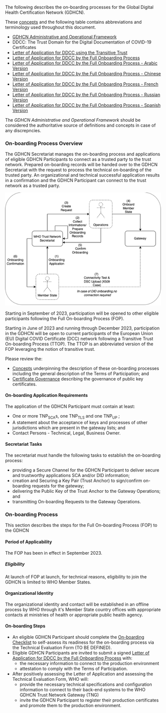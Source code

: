 



The following describes the on-boarding processes for the Global Digital Health Certification Network (GDHCN).

These [concepts](concepts.html) and the following table contains abbreviations and terminology used throughout this document.

* <a href="GDHCN_Administrative_and_Operational_Framework.pdf">GDHCN Administrative and Operational Framework</a>
* DDCC: The Trust Domain for the Digital Documentation of COVID-19 Certificates
* <a href="Letter_of_Application_Transitive_Trust.docx">Letter of Application for DDCC using the Transitive Trust</a> 
* <a href="Letter_of_Application_DDCC.docx">Letter of Application for DDCC by the Full Onboarding Process</a>
* <a href="Letter_of_Application_DDCC-Arabic.docx">Letter of Application for DDCC by the Full Onboarding Process - Arabic Version</a>
* <a href="Letter_of_Application_DDCC_Chinese.docx">Letter of Application for DDCC by the Full Onboarding Process - Chinese Version</a>
* <a href="Letter_of_Application_DDCC_French.docx">Letter of Application for DDCC by the Full Onboarding Process - French Version</a>
* <a href="Letter_of_Application_DDCC_Russian.docx">Letter of Application for DDCC by the Full Onboarding Process - Russian Version</a>
* <a href="Letter_of_Application_DDCC-Spanish.docx">Letter of Application for DDCC by the Full Onboarding Process - Spanish Version</a>



The <i>GDHCN Administrative and Operational Framework</i> should be considered the authoritative source of definitions and concepts in case of any discrepncies.
 
### On-boarding Process Overview

The GDHCN Secretariat manages the on-boarding process and applications of eligible GDHCN Participants to connect as a trusted party to the trust network. Prepared on-boarding records will be handed over to the GDHCN Secretariat with the request to process the technical on-boarding of the trusted party. An organizational and technical successful application results in a confirmation and the GDHCN Participant can connect to the trust network as a trusted party.

<img src="OnboardingOverview.drawio.png" style="float:none; margin: 0px 0px 0px 0px;"/>

Starting in September of 2023, participation will be opened to other eligible participants following the Full On-boarding Process (FOP).

Starting in June of 2023 and running through December 2023, participation in the GDHCN will be open to current participants of the European Union (EU) Digital COVID Certificate (DCC) network following a Transitive Trust On-boarding Process (TTOP).  The TTOP is an abbreviated version of the FOP leveraging the notion of transitive trust.

Please review the:
* [Concepts](concepts.html) underpinning the description of these on-boarding processes including the general description of the Terms of Participation; and
* [Certificate Governance](concepts_certificate_governance.html) describing the governance of public key certificates.


#### On-boarding Application Requirements

The application of the GDHCN Participant must contain at least:

* One or more TNP<sub>SCA</sub>s, one TNP<sub>TLS</sub> and one TNP<sub>UP</sub> ; 
* A statement about the acceptance of keys and processes of other jurisdictions which are present in the gateway lists; and
* Contact Persons - Technical, Legal, Business Owner.


#### Secretariat Tasks
The secretariat must handle the following tasks to establish the on-boarding process:

* providing a Secure Channel for the GDHCN Participant to deliver secure and trustworthy applications SCA and/or DID information; 
* creation and Securing a Key Pair (Trust Anchor)  to sign/confirm on-boarding requests for the gateway; 
* delivering the Public Key of the Trust Anchor to the Gateway Operations; and
* transmitting On-boarding Requests to the Gateway Operations.


### On-boarding Process

This section describes the steps for the Full On-boarding Process (FOP) to the GDHCN

#### Period of Applicability
The FOP has been in effect in September 2023.  

##### Eligibility
At launch of FOP at launch, for technical reasons, eligibility to join the GDHCN is limited to WHO Member States.

#### Organizational Identity
The organizational identity and contact will be established in an offline process by WHO through it's Member State country offices with appropriate contacts at ministries of health or appropriate public health agency.

#### On-boarding Steps

* An eligible GDHCN Participant should complete the [On-boarding Checklist](concepts_onboarding_checklist.html) to self-assess its readiness for the on-boarding process via the Technical Evaluation Form (TO BE DEFINED).
* Eligible GDHCN Participants are invited to submit a signed <a href="Letter_of_Application_DDCC.docx">Letter of Application for DDCC by the Full Onboarding Process</a> with:
    * the necessary information to connect to the production environment
    * attestation to comply with the Terms of Participation.
* After positively assessing the Letter of Application and assessing the Technical Evaluation Form, WHO will:
    * provide the necessary technical specifications and configuration information to connect to their back-end systems to the WHO GDHCN Trust Network Gateway (TNG)
    * invite the GDHCN Participant to register their production certificates and promote them to the production environment.


